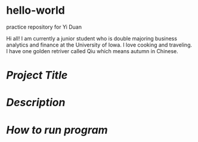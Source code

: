 # hello-world
practice repository for Yi Duan

Hi all! I am currently a junior student who is double majoring business analytics and finance at the University of Iowa. I love cooking and traveling. I have one golden retriver called Qiu which means autumn in Chinese.

# *Project Title*

# *Description*

# *How to run program*

